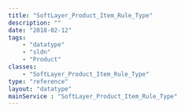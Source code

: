 ```yaml
---
title: "SoftLayer_Product_Item_Rule_Type"
description: ""
date: "2018-02-12"
tags:
    - "datatype"
    - "sldn"
    - "Product"
classes:
    - "SoftLayer_Product_Item_Rule_Type"
type: "reference"
layout: "datatype"
mainService : "SoftLayer_Product_Item_Rule_Type"
---
```


